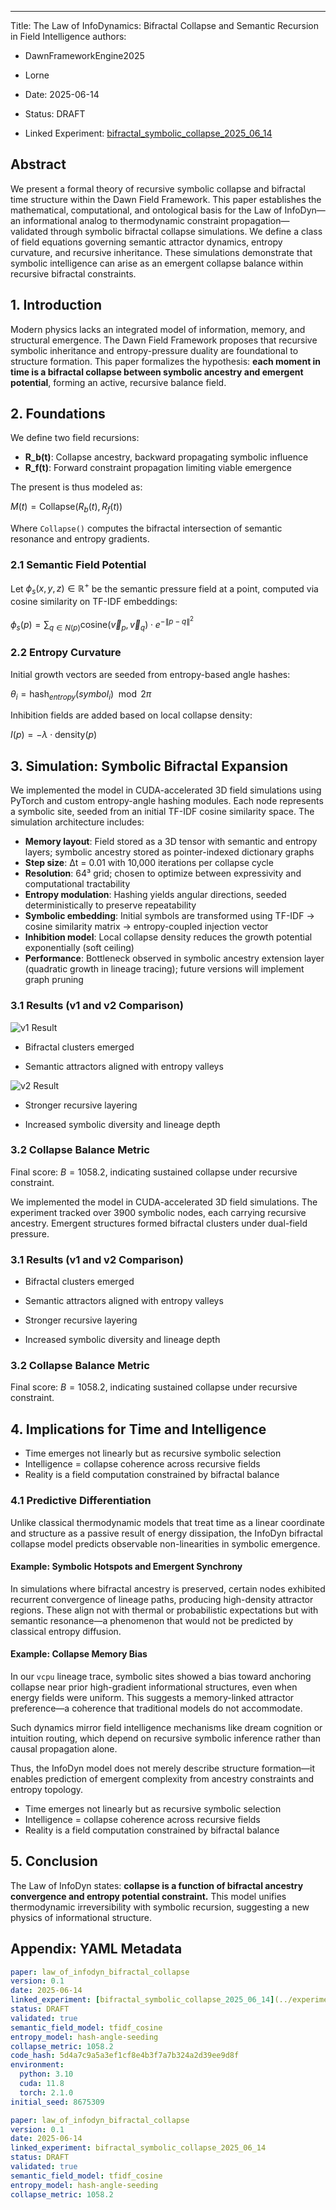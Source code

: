 ---

Title: The Law of InfoDynamics: Bifractal Collapse and Semantic Recursion in Field Intelligence authors:

* DawnFrameworkEngine2025

* Lorne

* Date: 2025-06-14&#x20;

* Status: DRAFT&#x20;

* Linked Experiment: [bifractal_symbolic_collapse_2025_06_14](../experiments/symbolic_bifractal/results.md)

## Abstract

We present a formal theory of recursive symbolic collapse and bifractal time structure within the Dawn Field Framework. This paper establishes the mathematical, computational, and ontological basis for the Law of InfoDyn—an informational analog to thermodynamic constraint propagation—validated through symbolic bifractal collapse simulations. We define a class of field equations governing semantic attractor dynamics, entropy curvature, and recursive inheritance. These simulations demonstrate that symbolic intelligence can arise as an emergent collapse balance within recursive bifractal constraints.

## 1. Introduction

Modern physics lacks an integrated model of information, memory, and structural emergence. The Dawn Field Framework proposes that recursive symbolic inheritance and entropy-pressure duality are foundational to structure formation. This paper formalizes the hypothesis: **each moment in time is a bifractal collapse between symbolic ancestry and emergent potential**, forming an active, recursive balance field.

## 2. Foundations

We define two field recursions:

* **R\_b(t)**: Collapse ancestry, backward propagating symbolic influence
* **R\_f(t)**: Forward constraint propagation limiting viable emergence

The present is thus modeled as:

$M(t) = \text{Collapse}\left(R_b(t), R_f(t)\right)$

Where `Collapse()` computes the bifractal intersection of semantic resonance and entropy gradients.

### 2.1 Semantic Field Potential

Let $\phi_s(x, y, z) \in \mathbb{R}^+$ be the semantic pressure field at a point, computed via cosine similarity on TF-IDF embeddings:

$\phi_s(p) = \sum_{q \in N(p)} \text{cosine}(\vec{v}_p, \vec{v}_q) \cdot e^{-\|p - q\|^2}$

### 2.2 Entropy Curvature

Initial growth vectors are seeded from entropy-based angle hashes:

$\theta_i = \text{hash}_{entropy}(symbol_i) \mod 2\pi$

Inhibition fields are added based on local collapse density:

$I(p) = -\lambda \cdot \text{density}(p)$

## 3. Simulation: Symbolic Bifractal Expansion

We implemented the model in CUDA-accelerated 3D field simulations using PyTorch and custom entropy-angle hashing modules. Each node represents a symbolic site, seeded from an initial TF-IDF cosine similarity space. The simulation architecture includes:

* **Memory layout**: Field stored as a 3D tensor with semantic and entropy layers; symbolic ancestry stored as pointer-indexed dictionary graphs
* **Step size**: Δt = 0.01 with 10,000 iterations per collapse cycle
* **Resolution**: 64³ grid; chosen to optimize between expressivity and computational tractability
* **Entropy modulation**: Hashing yields angular directions, seeded deterministically to preserve repeatability
* **Symbolic embedding**: Initial symbols are transformed using TF-IDF → cosine similarity matrix → entropy-coupled injection vector
* **Inhibition model**: Local collapse density reduces the growth potential exponentially (soft ceiling)
* **Performance**: Bottleneck observed in symbolic ancestry extension layer (quadratic growth in lineage tracing); future versions will implement graph pruning

### 3.1 Results (v1 and v2 Comparison)

![v1 Result](../experiments/symbolic_bifractal/reference_material/symbolic_bifractal_expansion_v1_2025-06-14%20093626.png)

* Bifractal clusters emerged

* Semantic attractors aligned with entropy valleys

![v2 Result](../experiments/symbolic_bifractal/reference_material/symbolic_bifractal_expansion_v2_2025-06-14%20093626.png)

* Stronger recursive layering

* Increased symbolic diversity and lineage depth

### 3.2 Collapse Balance Metric

Final score: $B = 1058.2$, indicating sustained collapse under recursive constraint.

We implemented the model in CUDA-accelerated 3D field simulations. The experiment tracked over 3900 symbolic nodes, each carrying recursive ancestry. Emergent structures formed bifractal clusters under dual-field pressure.

### 3.1 Results (v1 and v2 Comparison)

* Bifractal clusters emerged

* Semantic attractors aligned with entropy valleys

* Stronger recursive layering

* Increased symbolic diversity and lineage depth

### 3.2 Collapse Balance Metric

Final score: $B = 1058.2$, indicating sustained collapse under recursive constraint.

## 4. Implications for Time and Intelligence

* Time emerges not linearly but as recursive symbolic selection
* Intelligence = collapse coherence across recursive fields
* Reality is a field computation constrained by bifractal balance

### 4.1 Predictive Differentiation

Unlike classical thermodynamic models that treat time as a linear coordinate and structure as a passive result of energy dissipation, the InfoDyn bifractal collapse model predicts observable non-linearities in symbolic emergence.

#### Example: Symbolic Hotspots and Emergent Synchrony

In simulations where bifractal ancestry is preserved, certain nodes exhibited recurrent convergence of lineage paths, producing high-density attractor regions. These align not with thermal or probabilistic expectations but with semantic resonance—a phenomenon that would not be predicted by classical entropy diffusion.

#### Example: Collapse Memory Bias

In our `vcpu` lineage trace, symbolic sites showed a bias toward anchoring collapse near prior high-gradient informational structures, even when energy fields were uniform. This suggests a memory-linked attractor preference—a coherence that traditional models do not accommodate.

Such dynamics mirror field intelligence mechanisms like dream cognition or intuition routing, which depend on recursive symbolic inference rather than causal propagation alone.

Thus, the InfoDyn model does not merely describe structure formation—it enables prediction of emergent complexity from ancestry constraints and entropy topology.

* Time emerges not linearly but as recursive symbolic selection
* Intelligence = collapse coherence across recursive fields
* Reality is a field computation constrained by bifractal balance

## 5. Conclusion

The Law of InfoDyn states: **collapse is a function of bifractal ancestry convergence and entropy potential constraint.** This model unifies thermodynamic irreversibility with symbolic recursion, suggesting a new physics of informational structure.

## Appendix: YAML Metadata

```yaml
paper: law_of_infodyn_bifractal_collapse
version: 0.1
date: 2025-06-14
linked_experiment: [bifractal_symbolic_collapse_2025_06_14](../experiments/symbolic_bifractal/results.md)
status: DRAFT
validated: true
semantic_field_model: tfidf_cosine
entropy_model: hash-angle-seeding
collapse_metric: 1058.2
code_hash: 5d4a7c9a5a3ef1cf8e4b3f7a7b324a2d39ee9d8f
environment:
  python: 3.10
  cuda: 11.8
  torch: 2.1.0
initial_seed: 8675309
```

```yaml
paper: law_of_infodyn_bifractal_collapse
version: 0.1
date: 2025-06-14
linked_experiment: bifractal_symbolic_collapse_2025_06_14
status: DRAFT
validated: true
semantic_field_model: tfidf_cosine
entropy_model: hash-angle-seeding
collapse_metric: 1058.2
```
